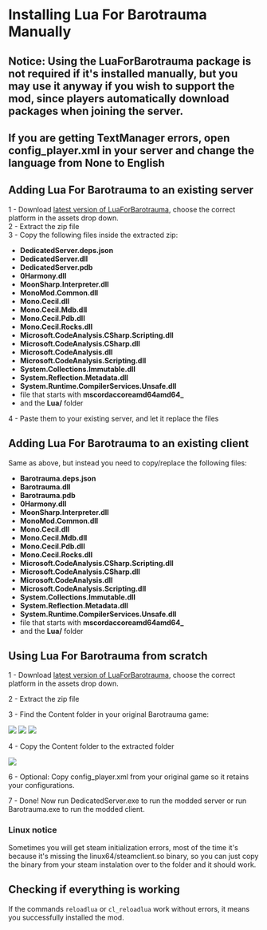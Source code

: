 # Installing Lua For Barotrauma Manually

## Notice: Using the LuaForBarotrauma package is not required if it's installed manually, but you may use it anyway if you wish to support the mod, since players automatically download packages when joining the server.

## If you are getting TextManager errors, open config_player.xml in your server and change the language from None to English

## Adding Lua For Barotrauma to an existing server
1 - Download [latest version of LuaForBarotrauma](https://github.com/evilfactory/Barotrauma-lua-attempt/releases/tag/latest), choose the correct platform in the assets drop down.<br>
2 - Extract the zip file<br>
3 - Copy the following files inside the extracted zip:<br>

- **DedicatedServer.deps.json**
- **DedicatedServer.dll**
- **DedicatedServer.pdb**
- **0Harmony.dll**
- **MoonSharp.Interpreter.dll**
- **MonoMod.Common.dll**
- **Mono.Cecil.dll**
- **Mono.Cecil.Mdb.dll**
- **Mono.Cecil.Pdb.dll**
- **Mono.Cecil.Rocks.dll**
- **Microsoft.CodeAnalysis.CSharp.Scripting.dll**
- **Microsoft.CodeAnalysis.CSharp.dll**
- **Microsoft.CodeAnalysis.dll**
- **Microsoft.CodeAnalysis.Scripting.dll**
- **System.Collections.Immutable.dll**
- **System.Reflection.Metadata.dll**
- **System.Runtime.CompilerServices.Unsafe.dll**
- file that starts with **mscordaccoreamd64amd64_**
- and the **Lua/** folder

4 - Paste them to your existing server, and let it replace the files<br>

## Adding Lua For Barotrauma to an existing client

Same as above, but instead you need to copy/replace the following files:

- **Barotrauma.deps.json**
- **Barotrauma.dll**
- **Barotrauma.pdb**
- **0Harmony.dll**
- **MoonSharp.Interpreter.dll**
- **MonoMod.Common.dll**
- **Mono.Cecil.dll**
- **Mono.Cecil.Mdb.dll**
- **Mono.Cecil.Pdb.dll**
- **Mono.Cecil.Rocks.dll**
- **Microsoft.CodeAnalysis.CSharp.Scripting.dll**
- **Microsoft.CodeAnalysis.CSharp.dll**
- **Microsoft.CodeAnalysis.dll**
- **Microsoft.CodeAnalysis.Scripting.dll**
- **System.Collections.Immutable.dll**
- **System.Reflection.Metadata.dll**
- **System.Runtime.CompilerServices.Unsafe.dll**
- file that starts with **mscordaccoreamd64amd64_**
- and the **Lua/** folder


## Using Lua For Barotrauma from scratch

1 - Download [latest version of LuaForBarotrauma](https://github.com/evilfactory/Barotrauma-lua-attempt/releases/tag/latest), choose the correct platform in the assets drop down.<br>

2 - Extract the zip file<br>

3 - Find the Content folder in your original Barotrauma game: <br>

 ![](https://cdn.discordapp.com/attachments/799752463619325968/833120013149929492/unknown.png)
 ![](https://cdn.discordapp.com/attachments/799752463619325968/833120379378991104/unknown.png)
 ![](https://cdn.discordapp.com/attachments/799752463619325968/833120841277374464/unknown.png)

4 - Copy the Content folder to the extracted folder <br>

![](https://cdn.discordapp.com/attachments/799752463619325968/833133217300742154/unknown.png)

6 - Optional: Copy config_player.xml from your original game so it retains your configurations.

7 - Done! Now run DedicatedServer.exe to run the modded server or run Barotrauma.exe to run the modded client.<br>

### Linux notice
Sometimes you will get steam initialization errors, most of the time it's because it's missing the linux64/steamclient.so binary, so you can just copy the binary from your steam instalation over to the folder and it should work.



## Checking if everything is working

If the commands `reloadlua` or `cl_reloadlua` work without errors, it means you successfully installed the mod.